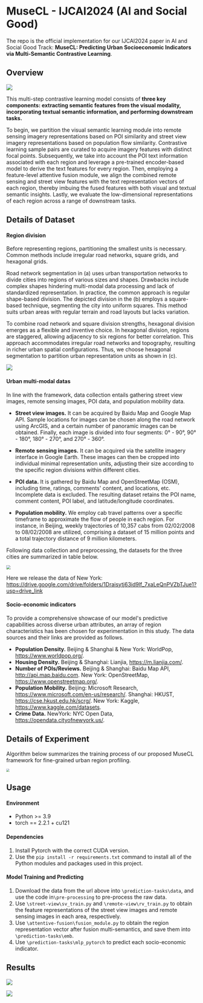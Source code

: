 # MuseCL - IJCAI2024 (AI and Social Good)

The repo is the official implementation for our IJCAI2024 paper in AI and Social Good Track: **MuseCL: Predicting Urban Socioeconomic Indicators via Multi-Semantic Contrastive Learning**.

## Overview

![](pic/framework.jpg)

This multi-step contrastive learning model consists of **three key components: extracting semantic features from the visual modality, incorporating textual semantic information, and performing downstream tasks.**

To begin, we partition the visual semantic learning module into remote sensing imagery representations based on POI similarity and street view imagery representations based on population flow similarity. Contrastive learning sample pairs are curated to acquire imagery features with distinct focal points. Subsequently, we take into account the POI text information associated with each region and leverage a pre-trained encoder-based model to derive the text features for every region. Then, employing a feature-level attentive fusion module, we align the combined remote sensing and street view features with the text representation vectors of each region, thereby imbuing the fused features with both visual and textual semantic insights. Lastly, we evaluate the low-dimensional representations of each region across a range of downstream tasks.

## Details of Dataset

#### Region division

Before representing regions, partitioning the smallest units is necessary. Common methods include irregular road networks, square grids, and hexagonal grids.

Road network segmentation in (a) uses urban transportation networks to divide cities into regions of various sizes and shapes. Drawbacks include complex shapes hindering multi-modal data processing and lack of standardized representation. In practice, the common approach is regular shape-based division. The depicted division in the (b) employs a square-based technique, segmenting the city into uniform squares. This method suits urban areas with regular terrain and road layouts but lacks variation.

To combine road network and square division strengths, hexagonal division emerges as a flexible and inventive choice. In hexagonal division, regions are staggered, allowing adjacency to six regions for better correlation. This approach accommodates irregular road networks and topography, resulting in richer urban spatial configurations. Thus, we choose hexagonal segmentation to partition urban representation units as shown in (c).

![](pic/region_split.jpg)

#### Urban multi-modal datas

In line with the framework, data collection entails gathering street view images, remote sensing images, POI data, and population mobility data.

- **Street view images.** It can be acquired by Baidu Map and Google Map API. Sample locations for images can be chosen along the road network using ArcGIS, and a certain number of panoramic images can be obtained. Finally, each image is divided into four segments: 0° - 90°, 90° - 180°, 180° - 270°, and 270° - 360°.

- **Remote sensing images.** It can be acquired via the satellite imagery interface in Google Earth. These images can then be cropped into individual minimal representation units, adjusting their size according to the specific region divisions within different cities.

- **POI data.** It is gathered by Baidu Map and OpenStreetMap (OSM), including time, ratings, comments' content, and locations, etc. Incomplete data is excluded. The resulting dataset retains the POI name, comment content, POI label, and latitude/longitude coordinates.

- **Population mobility.** We employ cab travel patterns over a specific timeframe to approximate the flow of people in each region. For instance, in Beijing, weekly trajectories of 10,357 cabs from 02/02/2008 to 08/02/2008 are utilized, comprising a dataset of 15 million points and a total trajectory distance of 9 million kilometers.

Following data collection and preprocessing, the datasets for the three cities are summarized in table below. 

<img src="pic/dataset_statistics.jpg" style="zoom:70%;" />

Here we release the data of New York: https://drive.google.com/drive/folders/1Draisytj63id9lf_7xaLeQnPVZbTJue1?usp=drive_link

#### Socio-economic indicators

To provide a comprehensive showcase of our model's predictive capabilities across diverse urban attributes, an array of region characteristics has been chosen for experimentation in this study. The data sources and their links are provided as follows.

- **Population Density.** Beijing \& Shanghai \& New York: WorldPop, https://www.worldpop.org/.
- **Housing Density.** Beijing \& Shanghai: Lianjia, https://m.lianjia.com/.
- **Number of POIs/Reviews.** Beijing \& Shanghai: Baidu Map API, http://api.map.baidu.com. New York: OpenStreetMap, https://www.openstreetmap.org/.
- **Population Mobility.** Beijing: Microsoft Research, https://www.microsoft.com/en-us/research/. Shanghai: HKUST, https://cse.hkust.edu.hk/scrg/. New York: Kaggle, https://www.kaggle.com/datasets.
- **Crime Data.** NewYork: NYC Open Data, https://opendata.cityofnewyork.us/.

## Details of Experiment

Algorithm below summarizes the training process of our proposed MuseCL framework for fine-grained urban region profiling.

<img src="pic/algorithm.jpg" style="zoom:50%;" />

## Usage

#### Environment

- Python >= 3.9
- torch == 2.2.1 + cu121

#### Dependencies

1. Install Pytorch with the correct CUDA version.
2. Use the `pip install -r requirements.txt` command to install all of the Python modules and packages used in this project.

#### Model Training and Predicting

1. Download the data from the url above into `\prediction-tasks\data`, and use the code in`\pre-processing` to pre-process the raw data.
2. Use `\street-view\sv_train.py` and `\remote-view\rv_train.py` to obtain the feature representations of the street view images and remote sensing images in each area, respectively.
3. Use `\attentive-fusion\fusion_module.py` to obtain the region representation vector after fusion multi-semantics, and save them into `\prediction-tasks\emb`.
4. Use `\prediction-tasks\mlp_pytorch` to predict each socio-economic indicator.

## Results

![](pic/result1.jpg)

![](pic/result2.jpg)
